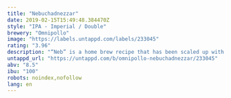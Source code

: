 ```yaml
---
title: "Nebuchadnezzar"
date: 2019-02-15T15:49:48.384470Z
style: "IPA - Imperial / Double"
brewery: "Omnipollo"
image: "https://labels.untappd.com/labels/233045"
rating: "3.96"
description: "“Neb” is a home brew recipe that has been scaled up with no consideration to economies of scale. Some say idiotic, and as an economist I would have to agree. Get fresh or die trying.   Henok"
untappd_url: "https://untappd.com/b/omnipollo-nebuchadnezzar/233045"
abv: "8.5"
ibu: "100"
robots: noindex,nofollow
lang: en
---
```

